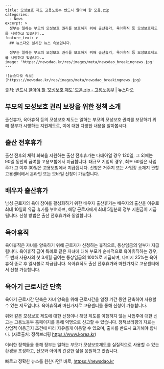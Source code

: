     ---
    title: 모성보호 제도 고용노동부 반드시 알아야 할 모음.zip
    categories:
      - News
    excerpt: >
      정부는 일하는 부모의 모성보호 권리를 보호하기 위해 출산휴가, 육아휴직 등 모성보호제도를 시행하고 있습니다.…
    feature_text: >
      ## 뉴스다오 실시간 뉴스 속보입니다.
    
      정부는 일하는 부모의 모성보호 권리를 보호하기 위해 출산휴가, 육아휴직 등 모성보호제도를 시행하고 있습니다.…
    image: 'https://newsdao.kr/res/images/meta/newsdao_breakingnews.jpg'
    ---
    
    ![뉴스다오 속보](httpss://newsdao.kr/res/images/meta/newsdao_breakingnews.jpg)

<p>출처: <a href="httpss://newsdao.kr/2748" rel="dofollow">반드시 알아야 할 ‘모성보호 제도’ 모음.zip - 고용노동부</a> | 뉴스다오</p>

<h2>부모의 모성보호 권리 보장을 위한 정책 소개</h2>
출산휴가, 육아휴직 등의 모성보호 제도는 일하는 부모의 모성보호 권리를 보장하기 위해 정부가 시행하는 지원제도로, 이에 대한 다양한 내용을 알아봅시다.

<h2>출산 전후휴가</h2>
출산 전후의 체력 회복을 지원하는 출산 전후휴가는 다태아일 경우 120일, 그 외에는 90일 동안의 급여를 고용보험에서 지급합니다. 대규모 기업의 경우, 최초 60일은 사업주가 그 이후 30일은 고용보험에서 지급됩니다. 신청은 거주지 또는 사업장 소재지 관할 고용센터에서 온라인 또는 모바일 신청이 가능합니다.

<h2>배우자 출산휴가</h2>
남성 근로자의 육아 참여를 활성화하기 위한 배우자 출산휴가는 배우자의 출산을 이유로 최대 10일의 유급 휴가를 부여하며, 해당 근로자에게 최대 5일분의 정부 지원금이 지급됩니다. 신청 방법은 출산 전후휴가와 동일합니다.

<h2>육아휴직</h2>
육아휴직은 자녀를 양육하기 위해 근로자가 신청하는 휴직으로, 통상임금의 일부가 지급됩니다. 육아휴직 급여 특례로 같은 자녀에 대해 부모가 순차적으로 육아휴직하는 경우, 두 번째 사용자의 첫 3개월 급여는 통상임금의 100%로 지급되며, 나머지 25%는 육아휴직 종료 후 일시불로 지급됩니다. 육아휴직도 출산 전후휴가와 마찬가지로 고용센터에서 신청 가능합니다.

<h2>육아기 근로시간 단축</h2>
육아기 근로시간 단축은 자녀 양육을 위해 근로시간을 일정 기간 동안 단축하여 사용할 수 있는 제도입니다. 육아휴직과 마찬가지로 고용센터를 통해 신청이 가능합니다.

위와 같은 모성보호 제도에 대한 신청이나 해당 제도를 이행하지 않는 사업주에 대한 신고는 고용노동부 홈페이지를 통해 익명으로 신고할 수 있습니다. 정책브리핑의 자료는 상업적 이용금지 조건에 따라 자유롭게 이용할 수 있으며, 출처를 반드시 표기해야 합니다. (자료출처: 정책브리핑 https://www.korea.kr)

이러한 정책들을 통해 정부는 일하는 부모가 모성보호제도를 실질적으로 사용할 수 있는 환경을 조성하고, 산모와 아이의 건강한 삶을 응원하고 있습니다. 

빠르고 정확한 뉴스를 원한다면? 바로, <a href="httpss://newsdao.kr" rel="dofollow">httpss://newsdao.kr</a>


    